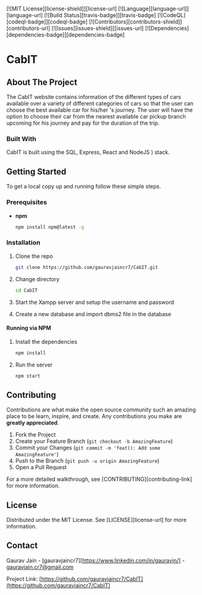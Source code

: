 #
[![MIT License][license-shield]][license-url]
[![Language][language-url]][language-url]
[![Build Status][travis-badge]][travis-badge]
[![CodeQL][codeql-badge]][codeql-badge]
[![Contributors][contributors-shield]][contributors-url]
[![Issues][issues-shield]][issues-url]
[![Dependencies][dependencies-badge]][dependencies-badge]

# CabIT


## About The Project



The CabIT website contains information of the different types of cars available over a variety of different categories of cars so that the user can choose the best available car for his/her 's journey. 
The user will have the option to choose their car from the nearest available car pickup branch upcoming for his journey and pay for the duration of the trip.




### Built With

CabIT is built using the  SQL, Express, React and NodeJS ) stack.


## Getting Started

To get a local copy up and running follow these simple steps.

### Prerequisites


- **npm**
  ```sh
  npm install npm@latest -g
  ```



### Installation

1. Clone the repo
   ```sh
   git clone https://github.com/gauravjaincr7/CabIT.git
   ```
2. Change directory
   ```sh
   cd CabIT
   ```
3. Start the Xampp server and setup the username and password

4. Create a new database and import dbms2 file in the database


#### Running via NPM

1. Install the dependencies

   ```sh
   npm install
   ```

3. Run the server

   ```sh
   npm start
   ```


## Contributing

Contributions are what make the open source community such an amazing place to be learn, inspire, and create. Any contributions you make are **greatly appreciated**.

1. Fork the Project
2. Create your Feature Branch (`git checkout -b AmazingFeature`)
3. Commit your Changes (`git commit -m 'feat(): Add some AmazingFeature'`)
4. Push to the Branch (`git push -u origin AmazingFeature`)
5. Open a Pull Request

For a more detailed walkthrough, see [CONTRIBUTING][contributing-link] for more information.

## License

Distributed under the MIT License. See [LICENSE][license-url] for more information.

## Contact

Gaurav Jain - [gauravjaincr7][https://www.linkedin.com/in/gauravjn/] - gauravjain.cr7@gmail.com

Project Link: [https://github.com/gauravjaincr7/CabIT](https://github.com/gauravjaincr7/CabIT)
